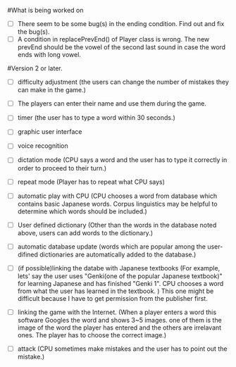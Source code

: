 #What is being worked on
- [ ] There seem to be some bug(s) in the ending condition. Find out and fix the bug(s).
- [ ] A condition in replacePrevEnd() of Player class is wrong. The new prevEnd should be the vowel of the second last sound in case the word ends with long vowel.   

#Version 2 or later.
- [ ] difficulty adjustment (the users can change the number of mistakes they can make in the game.)

- [ ] The players can enter their name and use them during the game.

- [ ] timer (the user has to type a word within 30 seconds.)

- [ ] graphic user interface

- [ ] voice recognition

- [ ] dictation mode (CPU says a word and the user has to type it correctly in order to proceed to their turn.)

- [ ] repeat mode (Player has to repeat what CPU says)

- [ ] automatic play with CPU (CPU chooses a word from database which contains basic Japanese words. Corpus linguistics may be helpful to determine which words should be included.)

- [ ] User defined dictionary (Other than the words in the database noted above, users can add words to the dictionary.)

- [ ] automatic database update (words which are popular among the user-difined dictionaries are automatically added to the database.)


- [ ] (if possible)linking the databe with Japanese textbooks (For example, lets' say the user uses "Genki(one of the popular Japanese textbook)" for learning Japanese and has finished "Genki 1". CPU chooses a word from what the user has learned in the textbook. ) This one might be difficult because I have to get permission from the publisher first.

- [ ] linking the game with the Internet. (When a player enters a word this software Googles the word and shows 3~5 images. one of them is the image of the word the player has entered and the others are irrelavant ones. The player has to choose the correct image.)

- [ ] attack (CPU sometimes make mistakes and the user has to point out the mistake.)


